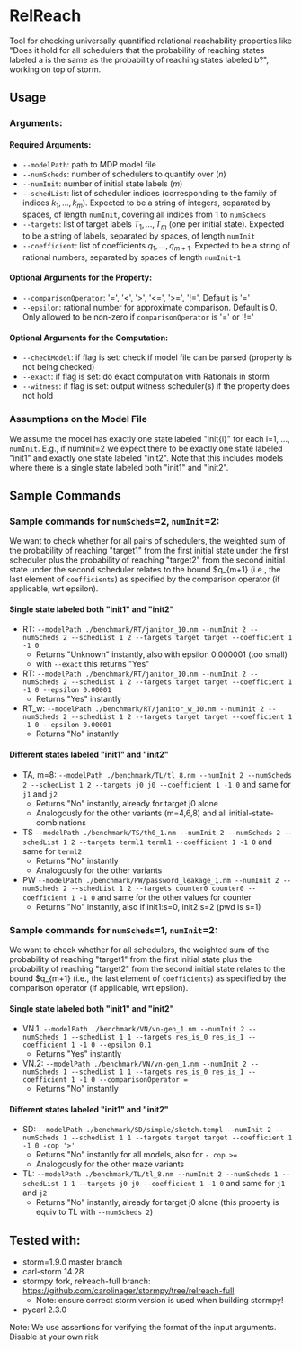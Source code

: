 # RelReach

Tool for checking universally quantified relational reachability properties
like "Does it hold for all schedulers that the probability of reaching states labeled a is the same as the probability of reaching states labeled b?",
working on top of storm.

## Usage
### Arguments:
#### Required Arguments:
- ```--modelPath```: path to MDP model file
- ```--numScheds```: number of schedulers to quantify over ($n$)
- ```--numInit```: number of initial state labels ($m$)
- ```--schedList```: list of scheduler indices (corresponding to the family of indices $k_1, ..., k_m$).
  Expected to be a string of integers, separated by spaces, of length ```numInit```, covering all indices from 1 to ```numScheds```
- ```--targets```: list of target labels $T_1, ..., T_m$ (one per initial state).
  Expected to be a string of labels, separated by spaces, of length ```numInit```
- ```--coefficient```: list of coefficients $q_1, ..., q_{m+1}$.
  Expected to be a string of rational numbers, separated by spaces of length ```numInit+1```

#### Optional Arguments for the Property:
- ```--comparisonOperator```: '=', '<', '>', '<=', '>=', '!='. Default is '='
- ```--epsilon```: rational number for approximate comparison. Default is 0. Only allowed to be non-zero if ```comparisonOperator``` is '=' or '!='

#### Optional Arguments for the Computation:
- ```--checkModel```: if flag is set: check if model file can be parsed (property is not being checked)
- ```--exact```: if flag is set: do exact computation with Rationals in storm
- ```--witness```: if flag is set: output witness scheduler(s) if the property does not hold


### Assumptions on the Model File
We assume the model has exactly one state labeled "init{i}" for each i=1, ..., ```numInit```.
E.g., if numInit=2 we expect there to be exactly one state labeled "init1" and exactly one state labeled "init2".
Note that this includes models where there is a single state labeled both "init1" and "init2".


## Sample Commands
### Sample commands for ```numScheds```=2, ```numInit```=2:
We want to check whether for all pairs of schedulers,
the weighted sum of the probability of reaching "target1" from the first initial state under the first scheduler
plus the probability of reaching "target2" from the second initial state under the second scheduler
relates to the bound $q_{m+1} (i.e., the last element of ```coefficients```) as specified by the comparison operator (if applicable, wrt epsilon).

#### Single state labeled both "init1" and "init2"
- RT: ```--modelPath ./benchmark/RT/janitor_10.nm --numInit 2 --numScheds 2 --schedList 1 2 --targets target target --coefficient 1 -1 0```
  - Returns "Unknown" instantly, also with epsilon 0.000001 (too small)
  - with ```--exact``` this returns "Yes"
- RT: ```--modelPath ./benchmark/RT/janitor_10.nm --numInit 2 --numScheds 2 --schedList 1 2 --targets target target --coefficient 1 -1 0 --epsilon 0.00001```
  - Returns "Yes" instantly
- RT_w: ```--modelPath ./benchmark/RT/janitor_w_10.nm --numInit 2 --numScheds 2 --schedList 1 2 --targets target target --coefficient 1 -1 0 --epsilon 0.00001```
  - Returns "No" instantly

#### Different states labeled "init1" and "init2"
- TA, m=8: ```--modelPath ./benchmark/TL/tl_8.nm --numInit 2 --numScheds 2 --schedList 1 2 --targets j0 j0 --coefficient 1 -1 0``` and same for ```j1``` and ```j2```
  - Returns "No" instantly, already for target j0 alone
  - Analogously for the other variants (m=4,6,8) and all initial-state-combinations
- TS ```--modelPath ./benchmark/TS/th0_1.nm --numInit 2 --numScheds 2 --schedList 1 2 --targets terml1 terml1 --coefficient 1 -1 0``` and same for ```terml2```
  - Returns "No" instantly
  - Analogously for the other variants
- PW ```--modelPath ./benchmark/PW/password_leakage_1.nm --numInit 2 --numScheds 2 --schedList 1 2 --targets counter0 counter0 --coefficient 1 -1 0``` and same for the other values for counter
  - Returns "No" instantly, also if init1:s=0, init2:s=2 (pwd is s=1)

### Sample commands for ```numScheds```=1, ```numInit```=2:
We want to check whether for all schedulers,
the weighted sum of the probability of reaching "target1" from the first initial state
plus the probability of reaching "target2" from the second initial state
relates to the bound $q_{m+1} (i.e., the last element of ```coefficients```) as specified by the comparison operator (if applicable, wrt epsilon).

#### Single state labeled both "init1" and "init2"
- VN.1: ```--modelPath ./benchmark/VN/vn-gen_1.nm --numInit 2 --numScheds 1 --schedList 1 1 --targets res_is_0 res_is_1 --coefficient 1 -1 0 --epsilon 0.1```
  - Returns "Yes" instantly
- VN.2: ```--modelPath ./benchmark/VN/vn-gen_1.nm --numInit 2 --numScheds 1 --schedList 1 1 --targets res_is_0 res_is_1 --coefficient 1 -1 0 --comparisonOperator =```
  - Returns "No" instantly

#### Different states labeled "init1" and "init2"
- SD: ```--modelPath ./benchmark/SD/simple/sketch.templ --numInit 2 --numScheds 1 --schedList 1 1 --targets target target --coefficient 1 -1 0 -cop '>'```
  - Returns "No" instantly for all models, also for ```- cop >=```
  - Analogously for the other maze variants
- TL: ```--modelPath ./benchmark/TL/tl_8.nm --numInit 2 --numScheds 1 --schedList 1 1 --targets j0 j0 --coefficient 1 -1 0``` and same for ```j1``` and ```j2```
  - Returns "No" instantly, already for target j0 alone (this property is equiv to TL with ```--numScheds 2```)


## Tested with:
- storm=1.9.0 master branch
- carl-storm 14.28
- stormpy fork, relreach-full branch: https://github.com/carolinager/stormpy/tree/relreach-full
  - Note: ensure correct storm version is used when building stormpy!
- pycarl 2.3.0

Note: We use assertions for verifying the format of the input arguments. Disable at your own risk
